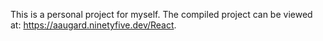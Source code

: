 This is a personal project for myself. The compiled project can be viewed at: https://aaugard.ninetyfive.dev/React.
